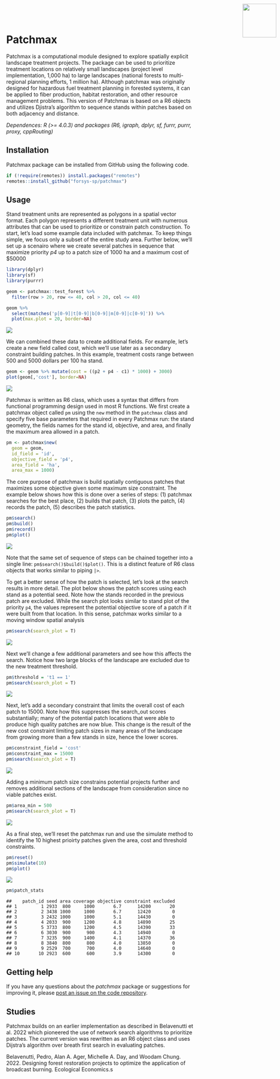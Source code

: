 Patchmax
================

<!--- README.md is generated from README.Rmd. Please edit that file -->

<img src="man/figures/forsys_icon.png" align="right" style="height:90px!important; position:absolute; top:10px; right:10px" />

Patchmax is a computational module designed to explore spatially
explicit landscape treatment projects. The package can be used to
prioritize treatment locations on relatively small landscapes (project
level implementation, 1,000 ha) to large landscapes (national forests to
multi-regional planning efforts, 1 million ha). Although patchmax was
originally designed for hazardous fuel treatment planning in forested
systems, it can be applied to fiber production, habitat restoration, and
other resource management problems. This version of Patchmax is based on
a R6 objects and utilizes Djistra’s algorithm to sequence stands within
patches based on both adjacency and distance.

*Dependences: R (\>= 4.0.3) and packages (R6, igraph, dplyr, sf, furrr,
purrr, proxy, cppRouting)*

## Installation

Patchmax package can be installed from GitHub using the following code.

``` r
if (!require(remotes)) install.packages("remotes")
remotes::install_github("forsys-sp/patchmax")
```

## Usage

Stand treatment units are represented as polygons in a spatial vector
format. Each polygon represents a different treatment unit with numerous
attributes that can be used to prioritize or constrain patch
construction. To start, let’s load some example data included with
patchmax. To keep things simple, we focus only a subset of the entire
study area. Further below, we’ll set up a scenairo where we create
several patches in sequence that maximize priority *p4* up to a patch
size of 1000 ha and a maximum cost of \$50000

``` r
library(dplyr)
library(sf)
library(purrr)

geom <- patchmax::test_forest %>% 
  filter(row > 20, row <= 40, col > 20, col <= 40)

geom %>% 
  select(matches('p[0-9]|t[0-9]|b[0-9]|m[0-9]|c[0-9]')) %>%
  plot(max.plot = 20, border=NA)
```

![](man/figures/map_attributes-1.png)<!-- -->

We can combined these data to create additional fields. For example,
let’s create a new field called cost, which we’ll use later as a
secondary constraint building patches. In this example, treatment costs
range between 500 and 5000 dollars per 100 ha stand.

``` r
geom <- geom %>% mutate(cost = ((p2 + p4 - c1) * 1000) + 3000)
plot(geom[,'cost'], border=NA)
```

![](man/figures/unnamed-chunk-3-1.png)<!-- -->

Patchmax is written as R6 class, which uses a syntax that differs from
functional programming design used in most R functions. We first create
a patchmax object called `pm` using the `new` method in the `patchmax`
class and specify five base parameters that required in every Patchmax
run: the stand geometry, the fields names for the stand id, objective,
and area, and finally the maximum area allowed in a patch.

``` r
pm <- patchmax$new(
  geom = geom, 
  id_field = 'id', 
  objective_field = 'p4', 
  area_field = 'ha', 
  area_max = 1000)
```

The core purpose of patchmax is build spatially contiguous patches that
maximizes some objective given some maximum size constraint. The example
below shows how this is done over a series of steps: (1) patchmax
searches for the best place, (2) builds that patch, (3) plots the patch,
(4) records the patch, (5) describes the patch statistics.

``` r
pm$search()
pm$build()
pm$record()
pm$plot()
```

![](man/figures/unnamed-chunk-5-1.png)<!-- -->

Note that the same set of sequence of steps can be chained together into
a single line: `pm$search()$build()$plot()`. This is a distinct feature
of R6 class objects that works similar to piping `|>`.

To get a better sense of how the patch is selected, let’s look at the
search results in more detail. The plot below shows the patch scores
using each stand as a potential seed. Note how the stands recorded in
the previous patch are excluded. While the search plot looks similar to
stand plot of the priority `p4`, the values represent the potential
objective score of a patch if it were built from that location. In this
sense, patchmax works similar to a moving window spatial analysis

``` r
pm$search(search_plot = T)
```

![](man/figures/search_example-1.png)<!-- -->

Next we’ll change a few additional parameters and see how this affects
the search. Notice how two large blocks of the landscape are excluded
due to the new treatment threshold.

``` r
pm$threshold = 't1 == 1'
pm$search(search_plot = T)
```

![](man/figures/unnamed-chunk-6-1.png)<!-- -->

Next, let’s add a secondary constraint that limits the overall cost of
each patch to 15000. Note how this suppresses the search_out scores
substantially; many of the potential patch locations that were able to
produce high quality patches are now blue. This change is the result of
the new cost constraint limiting patch sizes in many areas of the
landscape from growing more than a few stands in size, hence the lower
scores.

``` r
pm$constraint_field = 'cost'
pm$constraint_max = 15000
pm$search(search_plot = T)
```

![](man/figures/unnamed-chunk-7-1.png)<!-- -->

Adding a minimum patch size constrains potential projects further and
removes additional sections of the landscape from consideration since no
viable patches exist.

``` r
pm$area_min = 500
pm$search(search_plot = T)
```

![](man/figures/unnamed-chunk-8-1.png)<!-- -->

As a final step, we’ll reset the patchmax run and use the simulate
method to identify the 10 highest prioirty patches given the area, cost
and threshold constraints.

``` r
pm$reset()
pm$simulate(10)
pm$plot()
```

![](man/figures/unnamed-chunk-9-1.png)<!-- -->

``` r
pm$patch_stats
```

    ##    patch_id seed area coverage objective constraint excluded
    ## 1         1 2933  800     1000       6.7      14200       20
    ## 2         2 3438 1000     1000       6.7      12420        0
    ## 3         3 2432 1000     1000       5.1      14430        0
    ## 4         4 2033  900     1200       4.8      14890       25
    ## 5         5 3733  800     1200       4.5      14390       33
    ## 6         6 3030  900      900       4.3      14940        0
    ## 7         7 3235  900     1400       4.1      14370       36
    ## 8         8 3840  800      800       4.0      13850        0
    ## 9         9 2529  700      700       4.0      14640        0
    ## 10       10 2923  600      600       3.9      14300        0

## Getting help

If you have any questions about the *patchmax* package or suggestions
for improving it, please [post an issue on the code
repository](https://github.com/forsys-sp/patchmax/issues/new).

## Studies

Patchmax builds on an earlier implementation as described in Belavenutti
et al. 2022 which pioneered the use of network search algorithms to
prioritize patches. The current version was rewritten as an R6 object
class and uses Dijstra’s algorithm over breath first search in
evaluating patches.

Belavenutti, Pedro, Alan A. Ager, Michelle A. Day, and Woodam Chung.
2022. Designing forest restoration projects to optimize the application
of broadcast burning. Ecological Economics.s

